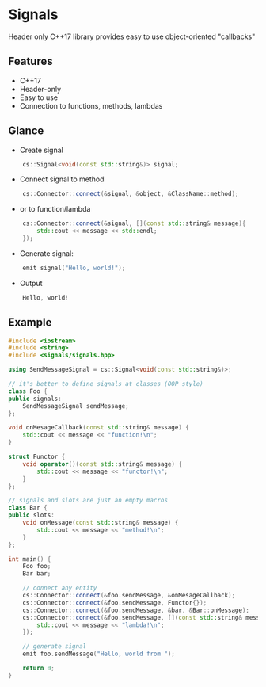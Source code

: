 # Signals
Header only C++17 library provides easy to use object-oriented "callbacks"

## Features

- C++17
- Header-only
- Easy to use
- Connection to functions, methods, lambdas

## Glance

- Create signal
```cpp
 	cs::Signal<void(const std::string&)> signal;
```

- Connect signal to method
```cpp
	cs::Connector::connect(&signal, &object, &ClassName::method);
```

- or to function/lambda

```cpp
	cs::Connector::connect(&signal, [](const std::string& message){
		std::cout << message << std::endl;
	});
```
	
- Generate signal:
```cpp
	emit signal("Hello, world!");
```

- Output
```cpp
	Hello, world!
```

## Example
```cpp
#include <iostream>
#include <string>
#include <signals/signals.hpp>

using SendMessageSignal = cs::Signal<void(const std::string&)>;

// it's better to define signals at classes (OOP style)
class Foo {
public signals:
    SendMessageSignal sendMessage;
};

void onMesageCallback(const std::string& message) {
    std::cout << message << "function!\n";
}

struct Functor {
    void operator()(const std::string& message) {
        std::cout << message << "functor!\n";
    }
};

// signals and slots are just an empty macros
class Bar {
public slots:
    void onMessage(const std::string& message) {
        std::cout << message << "method!\n";
    }
};

int main() {
    Foo foo;
    Bar bar;

    // connect any entity
    cs::Connector::connect(&foo.sendMessage, &onMesageCallback);
    cs::Connector::connect(&foo.sendMessage, Functor{});
    cs::Connector::connect(&foo.sendMessage, &bar, &Bar::onMessage);
    cs::Connector::connect(&foo.sendMessage, [](const std::string& message) {
        std::cout << message << "lambda!\n";
    });

    // generate signal
    emit foo.sendMessage("Hello, world from ");

    return 0;
}
```
